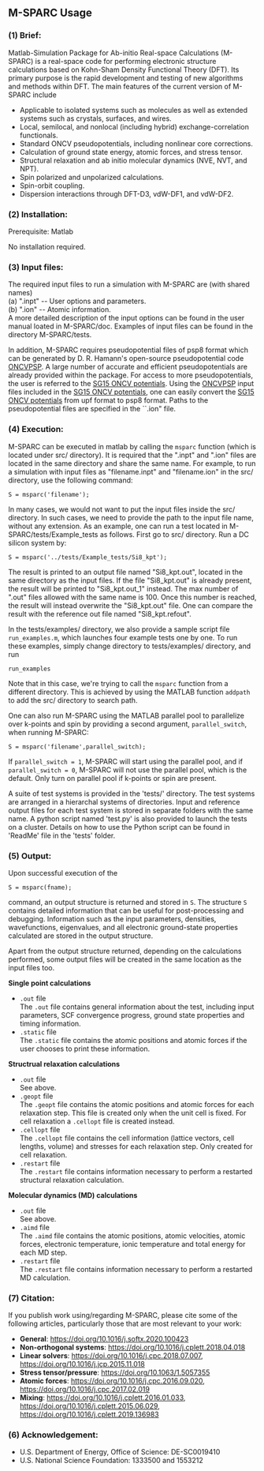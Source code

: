 ## M-SPARC Usage  
### (1) Brief:  
Matlab-Simulation Package for Ab-initio Real-space Calculations (M-SPARC) is a real-space code for performing electronic structure calculations based on Kohn-Sham Density Functional Theory (DFT). Its primary purpose is the rapid development and testing of new algorithms and methods within DFT. The main features of the current version of M-SPARC include  

* Applicable to isolated systems such as molecules as well as extended systems such as crystals, surfaces, and wires.
* Local, semilocal, and nonlocal (including hybrid) exchange-correlation functionals.
* Standard ONCV pseudopotentials, including nonlinear core corrections.
* Calculation of ground state energy, atomic forces, and stress tensor.
* Structural relaxation and ab initio molecular dynamics (NVE, NVT, and NPT).
* Spin polarized and unpolarized calculations.
* Spin-orbit coupling.
* Dispersion interactions through DFT-D3, vdW-DF1, and vdW-DF2.


### (2) Installation:

Prerequisite: Matlab 

No installation required.

### (3) Input files:  
The required input files to run a simulation with M-SPARC are (with shared names)  
(a) ".inpt" -- User options and parameters.  
(b) ".ion"  -- Atomic information.  
A more detailed description of the input options can be found in the user manual loated in M-SPARC/doc. Examples of input files can be found in the directory M-SPARC/tests. 

In addition, M-SPARC requires pseudopotential files of psp8 format which can be generated by D. R. Hamann's open-source pseudopotential code [ONCVPSP](http://www.mat-simresearch.com/). A large number of accurate and efficient pseudopotentials are already provided within the package. For access to more pseudopotentials, the user is referred to the [SG15 ONCV potentials](http://www.quantum-simulation.org/potentials/sg15_oncv/). Using the [ONCVPSP](http://www.mat-simresearch.com/) input files included in the [SG15 ONCV potentials](http://www.quantum-simulation.org/potentials/sg15_oncv/), one can easily convert the [SG15 ONCV potentials](http://www.quantum-simulation.org/potentials/sg15_oncv/) from upf format to psp8 format. Paths to the pseudopotential files are specified in the ``.ion" file.

### (4) Execution:  
M-SPARC can be executed in matlab by calling the `msparc` function (which is located under src/ directory). It is required that the ".inpt" and ".ion" files are located in the same directory and share the same name. For example, to run a simulation with input files as "filename.inpt" and "filename.ion" in the src/ directory, use the following command:  
```
S = msparc('filename');
```
In many cases, we would not want to put the input files inside the src/ directory. In such cases, we need to provide the path to the input file name, without any extension. As an example, one can run a test located in M-SPARC/tests/Example_tests as follows. First go to src/ directory. Run a DC silicon system  by:  

```
S = msparc('../tests/Example_tests/Si8_kpt');
```
The result is printed to an output file named "Si8_kpt.out", located in the same directory as the input files. If the file "Si8_kpt.out" is already present, the result will be printed to "Si8_kpt.out_1" instead. The max number of ".out" files allowed with the same name is 100. Once this number is reached, the result will instead overwrite the "Si8_kpt.out" file. One can compare the result with the reference out file named "Si8_kpt.refout".  

In the tests/examples/ directory, we also provide a sample script file `run_examples.m`, which launches four example tests one by one. To run these examples, simply change directory to tests/examples/ directory, and run 
```
run_examples
```
Note that in this case, we're trying to call the `msparc` function from a different directory. This is achieved by using the MATLAB function `addpath` to add the src/ directory to search path.

One can also run M-SPARC using the MATLAB parallel pool to parallelize over k-points and spin by providing a second argument, `parallel_switch`, when running M-SPARC:  
```
S = msparc('filename',parallel_switch);
```
If `parallel_switch = 1`, M-SPARC will start using the parallel pool, and if `parallel_switch = 0`, M-SPARC will not use the parallel pool, which is the default. Only turn on parallel pool if k-points or spin are present.

A suite of test systems is provided in the 'tests/' directory. The test systems are arranged in a hierarchal systems of directories. Input and reference output files for each test system is stored in separate folders with the same name. A python script named 'test.py' is also provided to launch the tests on a cluster. Details on how to use the Python script can be found in 'ReadMe' file in the 'tests\' folder.

### (5) Output:

Upon successful execution of the  
```
S = msparc(fname);
```
command, an output structure is returned and stored in `S`. The structure `S` contains detailed information that can be useful for post-processing and debugging. Information such as the input parameters, densities, wavefunctions, eigenvalues, and all electronic ground-state properties calculated are stored in the output structure.

Apart from the output structure returned, depending on the calculations performed, some output files will be created in the same location as the input files too. 

**Single point calculations**

- `.out` file  
The `.out` file contains general information about the test, including input parameters, SCF convergence progress, ground state properties and timing information.
- `.static` file  
The `.static` file contains the atomic positions and atomic forces if the user chooses to print these information.

**Structrual relaxation calculations**
- `.out` file  
See above.
- `.geopt` file  
The `.geopt` file contains the atomic positions and atomic forces for each relaxation step. This file is created only when the unit cell is fixed. For cell relaxation a `.cellopt` file is created instead.
- `.cellopt` file  
The `.cellopt` file contains the cell information (lattice vectors, cell lengths, volume) and stresses for each relaxation step. Only created for cell relaxation.
- `.restart` file  
The `.restart` file contains information necessary to perform a restarted structural relaxation calculation. 

**Molecular dynamics (MD) calculations**

- `.out` file  
See above.
- `.aimd` file  
The `.aimd` file contains the atomic positions, atomic velocities, atomic forces, electronic temperature, ionic temperature and total energy for each MD step.
- `.restart` file  
The `.restart` file contains information necessary to perform a restarted MD calculation. 


### (7) Citation:

If you publish work using/regarding M-SPARC, please cite some of the following articles, particularly those that are most relevant to your work:
* **General**: https://doi.org/10.1016/j.softx.2020.100423
* **Non-orthogonal systems**: https://doi.org/10.1016/j.cplett.2018.04.018
* **Linear solvers**: https://doi.org/10.1016/j.cpc.2018.07.007, https://doi.org/10.1016/j.jcp.2015.11.018
* **Stress tensor/pressure**: https://doi.org/10.1063/1.5057355
* **Atomic forces**: https://doi.org/10.1016/j.cpc.2016.09.020, https://doi.org/10.1016/j.cpc.2017.02.019
* **Mixing**: https://doi.org/10.1016/j.cplett.2016.01.033, https://doi.org/10.1016/j.cplett.2015.06.029, https://doi.org/10.1016/j.cplett.2019.136983 

### (6) Acknowledgement:
  
* U.S. Department of Energy, Office of Science: DE-SC0019410 
* U.S. National Science Foundation: 1333500 and 1553212
